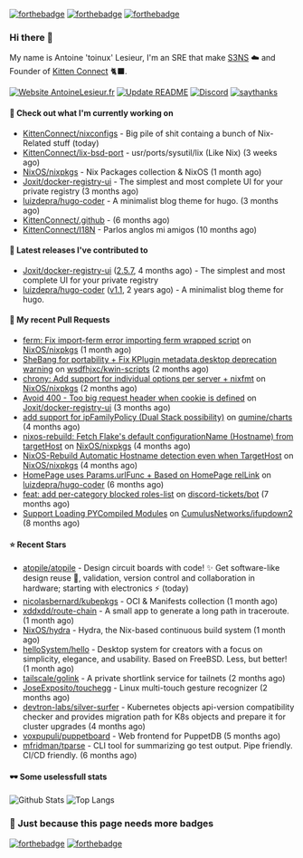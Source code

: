 [![forthebadge](https://forthebadge.com/images/badges/powered-by-energy-drinks.svg)](https://forthebadge.com)
[![forthebadge](https://forthebadge.com/images/badges/works-on-my-machine.svg)](https://forthebadge.com)
[![forthebadge](https://forthebadge.com/images/badges/certified-snoop-lion.svg)](https://forthebadge.com)

### Hi there 👋

My name is Antoine 'toinux' Lesieur, I'm an SRE that make [S3NS](https://s3ns.io) ☁️ and Founder of [Kitten Connect](https://kittenconnect.net/) 🐈‍⬛.

[![Website AntoineLesieur.fr](https://img.shields.io/website-up-down-green-red/http/antoinelesieur.fr.svg)](http://antoinelesieur.fr/)
[![Update README](https://github.com/itzwam/itzwam/actions/workflows/update.yaml/badge.svg)](https://github.com/itzwam/itzwam/actions/workflows/update.yaml)
[![Discord](https://badgen.net/badge/icon/discord?icon=discord&label)](https://discord.gg/X4BtdBMnvu)
[![saythanks](https://img.shields.io/badge/say-thanks-ff69b4.svg)](https://saythanks.io/to/itzwam)

#### 👷 Check out what I'm currently working on

- [KittenConnect/nixconfigs](https://github.com/KittenConnect/nixconfigs) - Big pile of shit containg a bunch of Nix-Related stuff (today)
- [KittenConnect/lix-bsd-port](https://github.com/KittenConnect/lix-bsd-port) - usr/ports/sysutil/lix (Like Nix) (3 weeks ago)
- [NixOS/nixpkgs](https://github.com/NixOS/nixpkgs) - Nix Packages collection &amp; NixOS (1 month ago)
- [Joxit/docker-registry-ui](https://github.com/Joxit/docker-registry-ui) - The simplest and most complete UI for your private registry (3 months ago)
- [luizdepra/hugo-coder](https://github.com/luizdepra/hugo-coder) - A minimalist blog theme for hugo. (3 months ago)
- [KittenConnect/.github](https://github.com/KittenConnect/.github) -  (6 months ago)
- [KittenConnect/I18N](https://github.com/KittenConnect/I18N) - Parlos anglos mi amigos (10 months ago)

#### 🔭 Latest releases I've contributed to

- [Joxit/docker-registry-ui](https://github.com/Joxit/docker-registry-ui) ([2.5.7](https://github.com/Joxit/docker-registry-ui/releases/tag/2.5.7), 4 months ago) - The simplest and most complete UI for your private registry
- [luizdepra/hugo-coder](https://github.com/luizdepra/hugo-coder) ([v1.1](https://github.com/luizdepra/hugo-coder/releases/tag/v1.1), 2 years ago) - A minimalist blog theme for hugo.

#### 🔨 My recent Pull Requests

- [ferm: Fix import-ferm error importing ferm wrapped script](https://github.com/NixOS/nixpkgs/pull/310626) on [NixOS/nixpkgs](https://github.com/NixOS/nixpkgs) (1 month ago)
- [SheBang for portability &#43; Fix KPlugin metadata.desktop deprecation warning](https://github.com/wsdfhjxc/kwin-scripts/pull/14) on [wsdfhjxc/kwin-scripts](https://github.com/wsdfhjxc/kwin-scripts) (2 months ago)
- [chrony: Add support for individual options per server &#43; nixfmt](https://github.com/NixOS/nixpkgs/pull/299763) on [NixOS/nixpkgs](https://github.com/NixOS/nixpkgs) (2 months ago)
- [Avoid 400 - Too big request header when cookie is defined](https://github.com/Joxit/docker-registry-ui/pull/356) on [Joxit/docker-registry-ui](https://github.com/Joxit/docker-registry-ui) (3 months ago)
- [add support for ipFamilyPolicy (Dual Stack possibility)](https://github.com/qumine/charts/pull/12) on [qumine/charts](https://github.com/qumine/charts) (4 months ago)
- [nixos-rebuild: Fetch Flake&#39;s default configurationName (Hostname) from targetHost](https://github.com/NixOS/nixpkgs/pull/283634) on [NixOS/nixpkgs](https://github.com/NixOS/nixpkgs) (4 months ago)
- [NixOS-Rebuild Automatic Hostname detection even when TargetHost](https://github.com/NixOS/nixpkgs/pull/281912) on [NixOS/nixpkgs](https://github.com/NixOS/nixpkgs) (4 months ago)
- [HomePage uses Params.urlFunc &#43; Based on HomePage relLink](https://github.com/luizdepra/hugo-coder/pull/872) on [luizdepra/hugo-coder](https://github.com/luizdepra/hugo-coder) (6 months ago)
- [feat: add per-category blocked roles-list](https://github.com/discord-tickets/bot/pull/495) on [discord-tickets/bot](https://github.com/discord-tickets/bot) (7 months ago)
- [Support Loading PYCompiled Modules](https://github.com/CumulusNetworks/ifupdown2/pull/280) on [CumulusNetworks/ifupdown2](https://github.com/CumulusNetworks/ifupdown2) (8 months ago)

#### ⭐ Recent Stars

- [atopile/atopile](https://github.com/atopile/atopile) - Design circuit boards with code! ✨ Get software-like design reuse 🚀, validation, version control and collaboration in hardware; starting with electronics ⚡️ (today)
- [nicolasbernard/kubepkgs](https://github.com/nicolasbernard/kubepkgs) - OCI &amp; Manifests collection (1 month ago)
- [xddxdd/route-chain](https://github.com/xddxdd/route-chain) - A small app to generate a long path in traceroute. (1 month ago)
- [NixOS/hydra](https://github.com/NixOS/hydra) - Hydra, the Nix-based continuous build system (1 month ago)
- [helloSystem/hello](https://github.com/helloSystem/hello) - Desktop system for creators with a focus on simplicity, elegance, and usability. Based on FreeBSD. Less, but better! (1 month ago)
- [tailscale/golink](https://github.com/tailscale/golink) - A private shortlink service for tailnets (2 months ago)
- [JoseExposito/touchegg](https://github.com/JoseExposito/touchegg) - Linux multi-touch gesture recognizer (2 months ago)
- [devtron-labs/silver-surfer](https://github.com/devtron-labs/silver-surfer) - Kubernetes objects api-version compatibility checker and provides migration path for K8s objects and prepare it for cluster upgrades (4 months ago)
- [voxpupuli/puppetboard](https://github.com/voxpupuli/puppetboard) - Web frontend for PuppetDB (5 months ago)
- [mfridman/tparse](https://github.com/mfridman/tparse) - CLI tool for summarizing go test output. Pipe friendly. CI/CD friendly. (6 months ago)

#### 🕶️ Some uselessfull stats

![Github Stats](https://github-readme-stats.vercel.app/api?username=itzwam&show_icons=true&count_private=true)
![Top Langs](https://github-readme-stats.vercel.app/api/top-langs/?username=itzwam&langs_count=4&layout=compact)

### 🎨 Just because this page needs more badges

[![forthebadge](https://forthebadge.com/images/badges/designed-in-ms-paint.svg)](https://forthebadge.com)
[![forthebadge](https://forthebadge.com/images/badges/makes-people-smile.svg)](https://forthebadge.com)